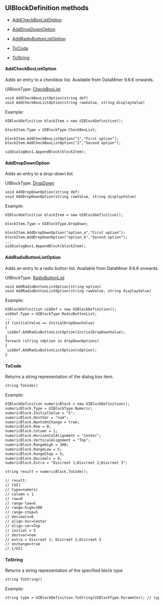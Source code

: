 ## UIBlockDefinition methods

- [AddCheckBoxListOption](#addcheckboxlistoption)

- [AddDropDownOption](#adddropdownoption)

- [AddRadioButtonListOption](#addradiobuttonlistoption)

- [ToCode](#tocode)

- [ToString](#tostring)

#### AddCheckBoxListOption

Adds an entry to a checkbox list. Available from DataMiner 9.6.6 onwards.

UIBlockType: [CheckBoxList](UIBlockType_enumeration.md#checkboxlist)

```txt
void AddCheckBoxListOption(string def)
void AddCheckBoxListOption(string rawValue, string displayValue)
```

Example:

```txt
UIBlockDefinition blockItem = new UIBlockDefinition();

blockItem.Type = UIBlockType.CheckBoxList;

blockItem.AddCheckBoxListOption("1","First option");
blockItem.AddCheckBoxListOption("2","Second option");

uibDialogBox1.AppendBlock(blockItem);
```

#### AddDropDownOption

Adds an entry to a drop-down list.

UIBlockType: [DropDown](UIBlockType_enumeration.md#dropdown)

```txt
void AddDropDownOption(string def)
void AddDropDownOption(string rawValue, string displayValue)
```

Example:

```txt
UIBlockDefinition blockItem = new UIBlockDefinition();

blockItem.Type = UIBlockType.DropDown;

blockItem.AddDropDownOption("option_a","First option");
blockItem.AddDropDownOption("option_b","Second option");
...
uibDialogBox1.AppendBlock(blockItem);
```

#### AddRadioButtonListOption

Adds an entry to a radio button list. Available from DataMiner 9.6.6 onwards.

UIBlockType: [RadioButtonList](UIBlockType_enumeration.md#radiobuttonlist)

```txt
void AddRadioButtonListOption(string option)
void AddRadioButtonListOption(string rawValue, string displayValue)
```

Example:

```txt
UIBlockDefinition uibDef = new UIBlockDefinition();
uibDef.Type = UIBlockType.RadioButtonList;
...
if (initialValue == InitialDropDownValue)
{
 uibDef.AddRadioButtonListOption(InitialDropDownValue);
}
foreach (string sOption in dropDownOptions)
{
 uibDef.AddRadioButtonListOption(sOption);
}
```

#### ToCode

Returns a string representation of the dialog box item.

```txt
string ToCode()
```

Example:

```txt
UIBlockDefinition numericBlock = new UIBlockDefinition();
numericBlock.Type = UIBlockType.Numeric;
numericBlock.InitialValue = "5";
numericBlock.DestVar = "num";
numericBlock.WantsOnChange = true;
numericBlock.Row = 0;
numericBlock.Column = 1;
numericBlock.HorizontalAlignment = "Center";
numericBlock.VerticalAlignment = "Top";
numericBlock.RangeHigh = 300;
numericBlock.RangeLow = 5;
numericBlock.RangeStep = 5;
numericBlock.Decimals = 6;
numericBlock.Extra = "Discreet 1;Discreet 2;Discreet 3";

string result = numericBlock.ToCode();

// result:
// [UI]
// type=numeric
// column = 1
// row=0
// range-low=5
// range-high=300
// range-step=5
// decimals=6
// align-hor=Center
// align-ver=Top
// initial = 5
// destvar=num
// extra = Discreet 1; Discreet 2;Discreet 3
// onchange=true
// [/UI]
```

#### ToString

Returns a string representation of the specified block type

```txt
string ToString()
```

Example:

```txt
string type = UIBlockDefinition.ToString(UIBlockType.Parameter); // type = "parameter".
```
